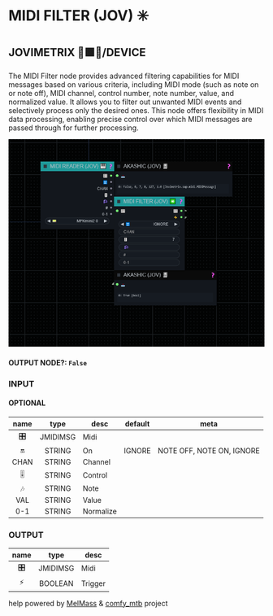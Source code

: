 # MIDI FILTER (JOV) ✳️

## JOVIMETRIX 🔺🟩🔵/DEVICE

The MIDI Filter node provides advanced filtering capabilities for MIDI messages based on various criteria, including MIDI mode (such as note on or note off), MIDI channel, control number, note number, value, and normalized value. It allows you to filter out unwanted MIDI events and selectively process only the desired ones. This node offers flexibility in MIDI data processing, enabling precise control over which MIDI messages are passed through for further processing.

![MIDI FILTER](https://raw.githubusercontent.com/Amorano/Jovimetrix-examples/master/node/MIDI%20FILTER/MIDI%20FILTER.png)

#### OUTPUT NODE?: `False`

### INPUT

#### OPTIONAL

name | type | desc | default | meta
:---:|:---:|---|:---:|---
🎛️ | JMIDIMSG | Midi |  | 
🔛 | STRING | On | IGNORE | NOTE OFF, NOTE ON, IGNORE
CHAN | STRING | Channel |  | 
🎚️ | STRING | Control |  | 
🎶 | STRING | Note |  | 
VAL | STRING | Value |  | 
0-1 | STRING | Normalize |  | 

### OUTPUT

name | type | desc
:---:|:---:|---
🎛️ | JMIDIMSG | Midi 
⚡ | BOOLEAN | Trigger 

help powered by [MelMass](https://github.com/melMass) & [comfy_mtb](https://github.com/melMass/comfy_mtb) project